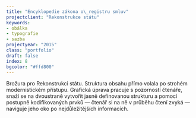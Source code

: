 ```yaml
---
title: "Encyklopedie zákona o\_registru smluv"
projectclient: "Rekonstrukce státu"
keywords: 
- obálka
- typografie
- sazba
projectyear: "2015"
class: "portfolio"
draft: false
index: 8
bgcolor: "#ffd800"
---
```



Brožura pro Rekonstrukci státu. Struktura obsahu přímo volala po strohém modernistickém přístupu. Grafická úprava pracuje s&nbsp;pozorností čtenáře, snaží se na dvoustraně vytvořit jasně definovanou strukturu a&nbsp;pomocí postupně kodifikovaných prvků — čtenář si na ně v&nbsp;průběhu čtení zvyká — naviguje jeho oko po nejdůležitějších informacích.